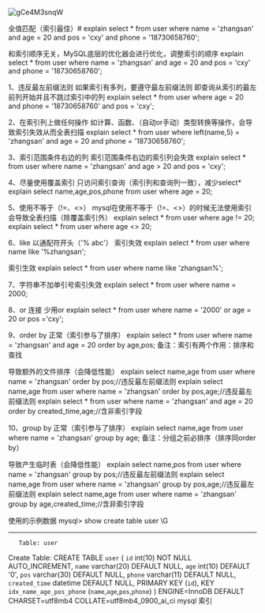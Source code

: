 ![gCe4M3snqW](C:\Users\p2yh\Documents\zach\note\topk\Mysql\索引失效.assets\gCe4M3snqW.png)



全值匹配（索引最佳）#
explain select * from user where name = 'zhangsan' and age = 20 and pos = 'cxy' and phone = '18730658760';


和索引顺序无关，MySQL底层的优化器会进行优化，调整索引的顺序
explain select * from user where name = 'zhangsan' and age = 20 and pos = 'cxy' and phone = '18730658760';


1、违反最左前缀法则
如果索引有多列，要遵守最左前缀法则
即查询从索引的最左前列开始并且不跳过索引中的列
explain select * from user where age = 20 and phone = '18730658760' and pos = 'cxy';


2、在索引列上做任何操作
如计算、函数、（自动or手动）类型转换等操作，会导致索引失效从而全表扫描
explain select * from user where left(name,5) = 'zhangsan' and age = 20 and phone = '18730658760';


3、索引范围条件右边的列
索引范围条件右边的索引列会失效
explain select * from user where name = 'zhangsan' and age > 20 and pos = 'cxy';


4、尽量使用覆盖索引
只访问索引查询（索引列和查询列一致），减少select*
explain select name,age,pos,phone from user where age = 20;


5、使用不等于（!=、<>）
mysql在使用不等于（!=、<>）的时候无法使用索引会导致全表扫描（除覆盖索引外）
explain select * from user where age != 20;
explain select * from user where age <> 20;




6、like 以通配符开头（'% abc'）
索引失效
explain select * from user where name like '%zhangsan';


索引生效
explain select * from user where name like 'zhangsan%';


7、字符串不加单引号索引失效
explain select * from user where name = 2000;


8、or 连接
少用or
explain select * from user where name = '2000' or age = 20 or pos ='cxy';


9、order by
正常（索引参与了排序）
explain select * from user where name = 'zhangsan' and age = 20 order by age,pos;
备注：索引有两个作用：排序和查找


导致额外的文件排序（会降低性能）
explain select name,age from user where name = 'zhangsan' order by pos;//违反最左前缀法则
explain select name,age from user where name = 'zhangsan' order by pos,age;//违反最左前缀法则
explain select * from user where name = 'zhangsan' and age = 20 order by created_time,age;//含非索引字段






10、group by
正常（索引参与了排序）
explain select name,age from user where name = 'zhangsan' group by age;
备注：分组之前必排序（排序同order by）


导致产生临时表（会降低性能）
explain select name,pos from user where name = 'zhangsan' group by pos;//违反最左前缀法则
explain select name,age from user where name = 'zhangsan' group by pos,age;//违反最左前缀法则
explain select name,age from user where name = 'zhangsan' group by age,created_time;//含非索引字段






使用的示例数据
mysql> show create table user \G
******************************************************
       Table: user
Create Table: CREATE TABLE `user` (
  `id` int(10) NOT NULL AUTO_INCREMENT,
  `name` varchar(20) DEFAULT NULL,
  `age` int(10) DEFAULT '0',
  `pos` varchar(30) DEFAULT NULL,
  `phone` varchar(11) DEFAULT NULL,
  `created_time` datetime DEFAULT NULL,
  PRIMARY KEY (`id`),
  KEY `idx_name_age_pos_phone` (`name`,`age`,`pos`,`phone`)
) ENGINE=InnoDB DEFAULT CHARSET=utf8mb4 COLLATE=utf8mb4_0900_ai_ci
 mysql 索引